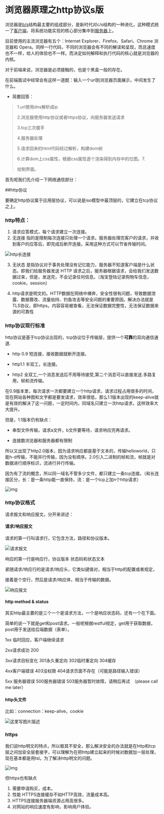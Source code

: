 # 浏览器原理之http协议s版

浏览器是[b/s](https://www.cnblogs.com/zl1991/p/6951788.html)结构最主要的组成部分，是新时代对c/s结构的一种进化，这种模式统一了[客户端](https://baike.baidu.com/item/客户端/101081)，将系统功能实现的核心部分集中到[服务器](https://baike.baidu.com/item/服务器/100571)上。

目前使用的主流浏览器有五个：Internet Explorer、Firefox、Safari、Chrome 浏览器和 Opera。同样一行代码，不同的浏览器会有不同的解读和呈现，而且速度也不一样，给人的体验也不一样。而决定如何解释和执行代码的核心就是浏览器的内核。

对于前端来说，浏览器是必须接触的，也是个黑盒一般的存在。

在前端面试中经常会有这样一道题：输入一个url到浏览器页面展示，中间发生了什么。

* 简要回答：

> 1.url使用dns解析成ip
>
> 2.浏览器使用http协议或者https协议，向服务器发送请求
>
> 3.tcp三次握手
>
> 4.服务器处理
>
> 5.请求回来的html代码经过解析，构建dom树
>
> 6.计算dom上css属性，根据css属性逐个渲染得到内存中的位图。7.
>
> 绘制界面。

 

首先呢我们先介绍一下网络通信部分：

##http协议

要确定http协议属于应用层协议，可以说是iso模型中最顶层的，它建立在tcp协议之上。

### http特点：

1. 请求应答模式，每个请求建立一次连接。
2. 无连接 指的是限制每次连接只处理一个请求。服务器处理完客户的请求，并收到客户的应答后，即完成后断开连接。采用这种方式可以节省传输时间。

![http长连接](https://img-blog.csdn.net/20180511155036709?watermark/2/text/aHR0cHM6Ly9ibG9nLmNzZG4ubmV0L3dlaXhpbl8zNzY3MjE2OQ==/font/5a6L5L2T/fontsize/400/fill/I0JBQkFCMA==/dissolve/70)

3. 无状态 是指协议对于事务处理没有记忆能力，服务器不知道客户端是什么状态。即我们给服务器发送 HTTP 请求之后，服务器根据请求，会给我们发送数据过来，但是，发送完，不会记录任何信息。（淘宝登陆记录购物车信息，cookie，session）

4. http请求是明文的。HTTP数据在网络中裸奔，安全性很有问题，导致数据泄露、数据篡改、流量劫持、钓鱼攻击等安全问题的重要原因。解决办法就是TLS协议，即https。内容容易被查看，无法保证数据完整性，无法保证数据来源的可靠性

### http协议现行标准

http协议是基于tcp协议出现的，tcp协议位于传输层，提供一个**可靠**的双向通信通道.

- http 0.9 短连接，接收数据就断开连接。

- http1.1 半双工，长连接。

- http2 全双工,一个消息发送后不用等待接受,第二个消息可以直接发送.多路复用，帧和流传输。

在0.9版本里，每次请求一次都要建立一个http请求，请求过程占用很多的时间，现在网站各种图和文字都是要发请求，效率很低，那么1.1版本出现的keep-alive就是有效的解决了这一问题，一定时间内，同域名只建立一次http请求，这样效率大大提升。

但是，1.1版本仍有缺点：

- 串型文件传输，请求a文件，b文件要等待，请求响应完再请求。

- 连接数浏览器和服务器都有限制

 所以又出现了http2.0版本，因为请求响应都是基于文本的，传输helloworld，只能h-d传输，不能并行传输，因为没有顺序。2.0引入二进制的帧和流，帧就是对数据进行顺序标识，流进行并行传输。

因为有了流的概念，所以同一域名不管多少文件，都只建立一条tcp连接。（和长连接区分，长：是一条http能一直保持，流：是一个tcp上加n个http请求）

![img](https://img-blog.csdnimg.cn/20190124110554546.png?x-oss-process=image/watermark,type_ZmFuZ3poZW5naGVpdGk,shadow_10,text_aHR0cHM6Ly9ibG9nLmNzZG4ubmV0L3dlbG9uZ2Zvcg==,size_16,color_FFFFFF,t_70)



### http协议格式

请求报文和响应报文。分开来讲述：

#### 请求/响应报文

请求的第一行叫请求行，它包含方法，路径和协议版本。

![请求报文](https://images0.cnblogs.com/i/116165/201407/121521541766071.png)

响应的第一行是响应行，协议版本 状态码和状态文本

紧随请求/响应行的是请求/响应头，它类似键值对，相当于http的配置或者规定，

接着是个空行，然后是请求/响应体，相当于传输的数据。

![响应报文](https://images0.cnblogs.com/i/116165/201407/111156110203396.png)

#### http method & status

其实http最主要的是三个一个是请求方法，一个是响应状态码，还有一个在下面。

简单的说一下就是get和post请求。一般呢根据restful规定，get用于获取数据，post用于发送给后端数据（表单）。

1xx 临时回应，客户端继续请求

2xx请求成功 200

3xx请求目标变化 301永久重定向 302临时重定向 304缓存

4xx客户端错误 403没权限 404请求页面不存在（可能是路径输入错误）

5xx 服务器错误 500服务器错误 503服务器暂时故障，请稍后再试　（please call me later）

#### http头文件

比如：connection：keep-alive，cookie

![这里写图片描述](https://img-blog.csdn.net/20180719094739178?watermark/2/text/aHR0cHM6Ly9ibG9nLmNzZG4ubmV0L3hpYW9taW5nMTAwMDAx/font/5a6L5L2T/fontsize/400/fill/I0JBQkFCMA==/dissolve/70)

### https

我们说http明文的特点，所以极其不安全，那么解决安全的办法就是在http和tcp层之间加安全层套接字，可以理解为在把http建立起来的时候对数据加一层处理，现在基本都是用tsl。为了解决http明文的问题。

![img](https://images0.cnblogs.com/i/116165/201407/111703047392802.png)

但https也有缺点

1. 需要申请购买，成本。
2. 性能 HTTPS连接缓存不如HTTP高效，流量成本高。
3. HTTPS连接服务器端资源占用高很多。
4. 对网站的响应速度有影响，影响用户体验。